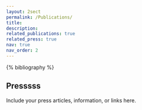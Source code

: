 ```yaml
---
layout: 2sect
permalink: /Publications/
title:
description:
related_publications: true
related_press: true
nav: true
nav_order: 2
---
```


<!-- _pages/publications.md -->
<div class="publications">
{% bibliography %}
</div>


<div class="press">
    <h2>Presssss</h2>
  <!-- Add your press-related content here -->
  <p>Include your press articles, information, or links here.</p>
</div>
